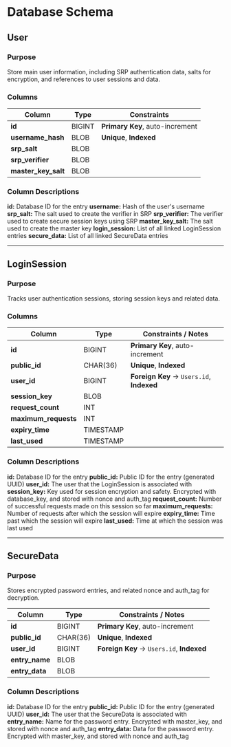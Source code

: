 # Database Schema


## User

### Purpose
Store main user information, including SRP authentication data, salts for encryption, and references to user sessions and data.

### **Columns**

| Column             | Type      | Constraints |
|---------------------|-----------|----------------------|
| **id**             | BIGINT    | **Primary Key**, auto-increment |
| **username_hash**   | BLOB      | **Unique**, **Indexed** |
| **srp_salt**        | BLOB      |  |
| **srp_verifier**    | BLOB      |  |
| **master_key_salt** | BLOB      |  |

### Column Descriptions
**id:** Database ID for the entry
**username:** Hash of the user's username
**srp_salt:** The salt used to create the verifier in SRP
**srp_verifier:** The verifier used to create secure session keys using SRP
**master_key_salt:** The salt used to create the master key
**login_session:** List of all linked LoginSession entries
**secure_data:** List of all linked SecureData entries

---


## LoginSession

### Purpose
Tracks user authentication sessions, storing session keys and related data.

### **Columns**

| Column             | Type      | Constraints / Notes |
|---------------------|-----------|----------------------|
| **id**             | BIGINT    | **Primary Key**, auto-increment |
| **public_id**       | CHAR(36) | **Unique**, **Indexed** |
| **user_id**         | BIGINT    | **Foreign Key** → `Users.id`, **Indexed** |
| **session_key**     | BLOB      |  |
| **request_count**   | INT       |  |
| **maximum_requests**| INT       |  |
| **expiry_time**     | TIMESTAMP |  |
| **last_used**       | TIMESTAMP |  |

### Column Descriptions
**id:** Database ID for the entry
**public_id:** Public ID for the entry (generated UUID)
**user_id:** The user that the LoginSession is associated with
**session_key:** Key used for session encryption and safety. Encrypted with database_key, and stored with nonce and auth_tag
**request_count:** Number of successful requests made on this session so far
**maximum_requests:** Number of requests after which the session will expire
**expiry_time:** Time past which the session will expire
**last_used:** Time at which the session was last used

---


## SecureData

### Purpose
Stores encrypted password entries, and related nonce and auth_tag for decryption.

| Column                | Type      | Constraints / Notes |
|------------------------|-----------|----------------------|
| **id**                | BIGINT    | **Primary Key**, auto-increment |
| **public_id**          | CHAR(36) | **Unique**, **Indexed** |
| **user_id**            | BIGINT    | **Foreign Key** → `Users.id`, **Indexed** |
| **entry_name**         | BLOB      |  |
| **entry_data**         | BLOB      |  |

### Column Descriptions
**id:** Database ID for the entry
**public_id:** Public ID for the entry (generated UUID)
**user_id:** The user that the SecureData is associated with
**entry_name:** Name for the password entry. Encrypted with master_key, and stored with nonce and auth_tag
**entry_data:** Data for the password entry. Encrypted with master_key, and stored with nonce and auth_tag
